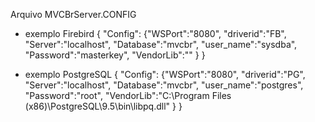 Arquivo MVCBrServer.CONFIG

* exemplo Firebird
{ "Config":
    {"WSPort":"8080",
	 "driverid":"FB",
	 "Server":"localhost",
	 "Database":"mvcbr",
	 "user_name":"sysdba",
	 "Password":"masterkey",
	 "VendorLib":""
	}
}

* exemplo PostgreSQL
{ "Config":
    {"WSPort":"8080",
	 "driverid":"PG",
	 "Server":"localhost",
	 "Database":"mvcbr",
	 "user_name":"postgres",
	 "Password":"root",
	 "VendorLib":"C:\\Program Files (x86)\\PostgreSQL\\9.5\bin\\libpq.dll"
	}
}
